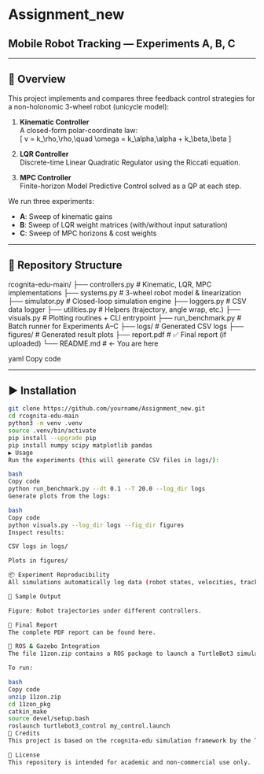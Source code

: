 # Assignment_new  
## Mobile Robot Tracking — Experiments A, B, C

---

## 📖 Overview
This project implements and compares three feedback control strategies for a non-holonomic 3-wheel robot (unicycle model):

1. **Kinematic Controller**  
   A closed-form polar-coordinate law:  
   \[
     v = k_\rho\,\rho,\quad
     \omega = k_\alpha\,\alpha + k_\beta\,\beta
   \]

2. **LQR Controller**  
   Discrete-time Linear Quadratic Regulator using the Riccati equation.

3. **MPC Controller**  
   Finite-horizon Model Predictive Control solved as a QP at each step.

We run three experiments:
- **A**: Sweep of kinematic gains  
- **B**: Sweep of LQR weight matrices (with/without input saturation)  
- **C**: Sweep of MPC horizons & cost weights  

---

## 📁 Repository Structure

rcognita-edu-main/
├── controllers.py # Kinematic, LQR, MPC implementations
├── systems.py # 3-wheel robot model & linearization
├── simulator.py # Closed-loop simulation engine
├── loggers.py # CSV data logger
├── utilities.py # Helpers (trajectory, angle wrap, etc.)
├── visuals.py # Plotting routines + CLI entrypoint
├── run_benchmark.py # Batch runner for Experiments A–C
├── logs/ # Generated CSV logs
├── figures/ # Generated result plots
├── report.pdf # ✅ Final report (if uploaded)
└── README.md # ← You are here

yaml
Copy code

---

## ▶️ Installation

```bash
git clone https://github.com/yourname/Assignment_new.git
cd rcognita-edu-main
python3 -m venv .venv
source .venv/bin/activate
pip install --upgrade pip
pip install numpy scipy matplotlib pandas
▶️ Usage
Run the experiments (this will generate CSV files in logs/):

bash
Copy code
python run_benchmark.py --dt 0.1 --T 20.0 --log_dir logs
Generate plots from the logs:

bash
Copy code
python visuals.py --log_dir logs --fig_dir figures
Inspect results:

CSV logs in logs/

Plots in figures/

📦 Experiment Reproducibility
All simulations automatically log data (robot states, velocities, tracking error) into CSV files using the loggers.py module. These logs are then parsed to generate the graphs seen in the report. Parameters for each controller can be modified in run_benchmark.py or by calling the controllers manually via PRESET_3wrobot_NI.py.

📸 Sample Output

Figure: Robot trajectories under different controllers.

📄 Final Report
The complete PDF report can be found here.

🧭 ROS & Gazebo Integration
The file 11zon.zip contains a ROS package to launch a TurtleBot3 simulation in Gazebo using your controllers.

To run:

bash
Copy code
unzip 11zon.zip
cd 11zon_pkg
catkin_make
source devel/setup.bash
roslaunch turtlebot3_control my_control.launch
🙏 Credits
This project is based on the rcognita-edu simulation framework by the THD Research Group.

📜 License
This repository is intended for academic and non-commercial use only.
